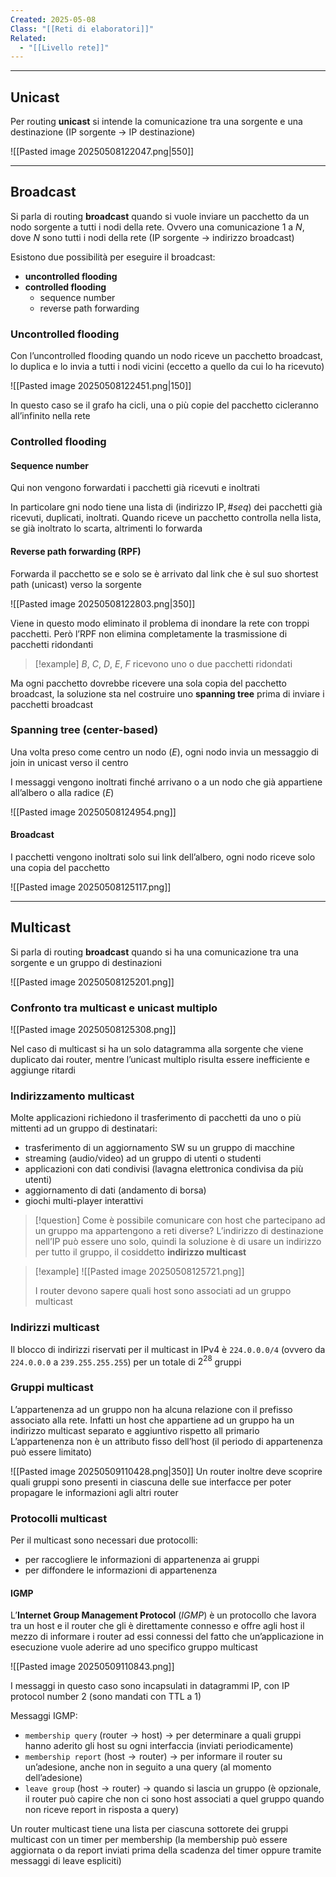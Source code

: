 ```yaml
---
Created: 2025-05-08
Class: "[[Reti di elaboratori]]"
Related:
  - "[[Livello rete]]"
---
```

---
## Unicast
Per routing **unicast** si intende la comunicazione tra una sorgente e una destinazione (IP sorgente → IP destinazione)

![[Pasted image 20250508122047.png|550]]

---
## Broadcast
Si parla di routing **broadcast** quando si vuole inviare un pacchetto da un nodo sorgente a tutti i nodi della rete. Ovvero una comunicazione $1$ a $N$, dove $N$ sono tutti i nodi della rete (IP sorgente → indirizzo broadcast)

Esistono due possibilità per eseguire il broadcast:
- **uncontrolled flooding**
- **controlled flooding**
	- sequence number
	- reverse path forwarding

### Uncontrolled flooding
Con l’uncontrolled flooding quando un nodo riceve un pacchetto broadcast, lo duplica e lo invia a tutti i nodi vicini (eccetto a quello da cui lo ha ricevuto)

![[Pasted image 20250508122451.png|150]]

In questo caso se il grafo ha cicli, una o più copie del pacchetto cicleranno all’infinito nella rete

### Controlled flooding
#### Sequence number
Qui non vengono forwardati i pacchetti già ricevuti e inoltrati

In particolare gni nodo tiene una lista di $(\text{indirizzo IP}, \#seq)$ dei pacchetti già ricevuti, duplicati, inoltrati. Quando riceve un pacchetto controlla nella lista, se già inoltrato lo scarta, altrimenti lo forwarda

#### Reverse path forwarding (RPF)
Forwarda il pacchetto se e solo se è arrivato dal link che è sul suo shortest path (unicast) verso la sorgente

![[Pasted image 20250508122803.png|350]]

Viene in questo modo eliminato il problema di inondare la rete con troppi pacchetti. Però l’RPF non elimina completamente la trasmissione di pacchetti ridondanti

>[!example]
>$B$, $C$, $D$, $E$, $F$ ricevono uno o due pacchetti ridondati

Ma ogni pacchetto dovrebbe ricevere una sola copia del pacchetto broadcast, la soluzione sta nel costruire uno **spanning tree** prima di inviare i pacchetti broadcast

### Spanning tree (center-based)
Una volta preso come centro un nodo ($E$), ogni nodo invia un messaggio di join in unicast verso il centro

I messaggi vengono inoltrati finché arrivano o a un nodo che già appartiene all’albero o alla radice ($E$)

![[Pasted image 20250508124954.png]]

#### Broadcast
I pacchetti vengono inoltrati solo sui link dell’albero, ogni nodo riceve solo una copia del pacchetto

![[Pasted image 20250508125117.png]]

---
## Multicast
Si parla di routing **broadcast** quando si ha una comunicazione tra una sorgente e un gruppo di destinazioni

![[Pasted image 20250508125201.png]]

### Confronto tra multicast e unicast multiplo
![[Pasted image 20250508125308.png]]

Nel caso di multicast si ha un solo datagramma alla sorgente che viene duplicato dai router, mentre l’unicast multiplo risulta essere inefficiente e aggiunge ritardi

### Indirizzamento multicast
Molte applicazioni richiedono il trasferimento di pacchetti da uno o più mittenti ad un gruppo di destinatari:
- trasferimento di un aggiornamento SW su un gruppo di macchine
- streaming (audio/video) ad un gruppo di utenti o studenti
- applicazioni con dati condivisi (lavagna elettronica condivisa da più utenti)
- aggiornamento di dati (andamento di borsa)
- giochi multi-player interattivi

>[!question] Come è possibile comunicare con host che partecipano ad un gruppo ma appartengono a reti diverse?
>L’indirizzo di destinazione nell’IP può essere uno solo, quindi la soluzione è di usare un indirizzo per tutto il gruppo, il cosiddetto **indirizzo multicast**

>[!example]
>![[Pasted image 20250508125721.png]]
>
>I router devono sapere quali host sono associati ad un gruppo multicast

### Indirizzi multicast
Il blocco di indirizzi riservati per il multicast in IPv4 è `224.0.0.0/4` (ovvero da `224.0.0.0` a `239.255.255.255`) per un totale di $2^{28}$ gruppi

### Gruppi multicast
L’appartenenza ad un gruppo non ha alcuna relazione con il prefisso associato alla rete. Infatti un host che appartiene ad un gruppo ha un indirizzo multicast separato e aggiuntivo rispetto all primario
L’appartenenza non è un attributo fisso dell’host (il periodo di appartenenza può essere limitato)

![[Pasted image 20250509110428.png|350]]
Un router inoltre deve scoprire quali gruppi sono presenti in ciascuna delle sue interfacce per poter propagare le informazioni agli altri router

### Protocolli multicast
Per il multicast sono necessari due protocolli:
- per raccogliere le informazioni di appartenenza ai gruppi
- per diffondere le informazioni di appartenenza

#### IGMP
L’**Internet Group Management Protocol** (*IGMP*) è un protocollo che lavora tra un host e il router che gli è direttamente connesso e offre agli host il mezzo di informare i router ad essi connessi del fatto che un’applicazione in esecuzione vuole aderire ad uno specifico gruppo multicast

![[Pasted image 20250509110843.png]]

I messaggi in questo caso sono incapsulati in datagrammi IP, con IP protocol number 2 (sono mandati con TTL a 1)

Messaggi IGMP:
- `membership query` ($\text{router}\to \text{host}$) → per determinare a quali gruppi hanno aderito gli host su ogni interfaccia (inviati periodicamente)
- `membership report` ($\text{host}\to \text{router}$) → per informare il router su un’adesione, anche non in seguito a una query (al momento dell’adesione)
- `leave group` ($\text{host}\to \text{router}$) → quando si lascia un gruppo (è opzionale, il router può capire che non ci sono host associati a quel gruppo quando non riceve report in risposta a query)

Un router multicast tiene una lista per ciascuna sottorete dei gruppi multicast con un timer per membership (la membership può essere aggiornata o da report inviati prima della scadenza del timer oppure tramite messaggi di leave espliciti)

